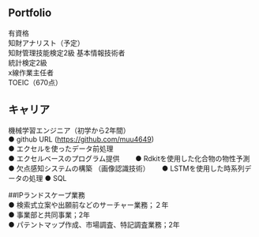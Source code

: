 ## Portfolio

有資格  
知財アナリスト（予定）  
知財管理技能検定2級
基本情報技術者  
統計検定2級  
x線作業主任者  
TOEIC（670点）  

## キャリア  
機械学習エンジニア（初学から2年間）  
● github URL (https://github.com/muu4649)  
● エクセルを使ったデータ前処理  
● エクセルベースのプログラム提供　　
● Rdkitを使用した化合物の物性予測　　
● 欠点感知システムの構築 （画像認識技術）　　
● LSTMを使用した時系列データの処理
● SQL

##IPランドスケープ業務  
● 検索式立案や出願前などのサーチャー業務；２年  
● 事業部と共同事業；2年  
● パテントマップ作成、市場調査、特記調査業務；2年  
